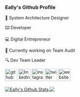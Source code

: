 ### Eally's Github Profile

📝 System Architecture Designer

⌨️ Developer

💻 Digital Entrepreneur


💼 Currently working on Team Audit

🔍 Dev Team Leader


[<img src='https://cdn.jsdelivr.net/npm/simple-icons@3.0.1/icons/github.svg' alt='github' height='40'>](https://github.com/eally-root)  [<img src='https://cdn.jsdelivr.net/npm/simple-icons@3.0.1/icons/linkedin.svg' alt='linkedin' height='40'>](https://www.linkedin.com/in/emir-alanyalioglu/)  [<img src='https://cdn.jsdelivr.net/npm/simple-icons@3.0.1/icons/instagram.svg' alt='instagram' height='40'>](https://www.instagram.com/emiralany/)  [<img src='https://cdn.jsdelivr.net/npm/simple-icons@3.0.1/icons/twitter.svg' alt='twitter' height='40'>](https://twitter.com/emiralany)  [<img src='https://cdn.jsdelivr.net/npm/simple-icons@3.0.1/icons/icloud.svg' alt='website' height='40'>](emiralanyalioglu.me)


<a href="https://github.com/anuraghazra/github-readme-stats">
  <img align="center" src="https://github-readme-stats.anuraghazra1.vercel.app/api?username=eally-root&show_icons=true&include_all_commits=true&theme=radical" alt="Eally's Github Stats" />
</a>
<a href="https://github.com/anuraghazra/github-readme-stats">
  <img align="center" src="https://github-readme-stats.anuraghazra1.vercel.app/api/top-langs/?username=eally-root&layout=compact&theme=radical" />
</a>
